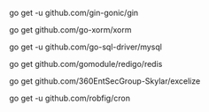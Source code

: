 go get -u github.com/gin-gonic/gin

go get github.com/go-xorm/xorm

go get -u github.com/go-sql-driver/mysql

go get github.com/gomodule/redigo/redis

go get github.com/360EntSecGroup-Skylar/excelize

go get -u github.com/robfig/cron
